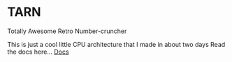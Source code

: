 # TARN
Totally Awesome Retro Number-cruncher

This is just a cool little CPU architecture that I made in about two days
Read the docs here...
[Docs](INFO.txt)
